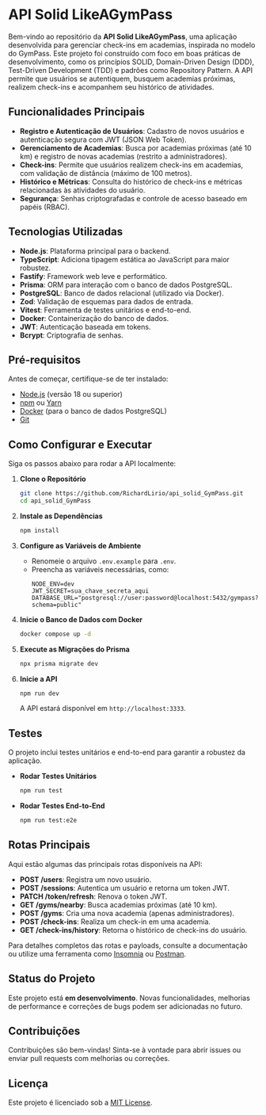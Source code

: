 # API Solid LikeAGymPass

Bem-vindo ao repositório da **API Solid LikeAGymPass**, uma aplicação desenvolvida para gerenciar check-ins em academias, inspirada no modelo do GymPass. Este projeto foi construído com foco em boas práticas de desenvolvimento, como os princípios SOLID, Domain-Driven Design (DDD), Test-Driven Development (TDD) e padrões como Repository Pattern. A API permite que usuários se autentiquem, busquem academias próximas, realizem check-ins e acompanhem seu histórico de atividades.

## Funcionalidades Principais

- **Registro e Autenticação de Usuários**: Cadastro de novos usuários e autenticação segura com JWT (JSON Web Token).
- **Gerenciamento de Academias**: Busca por academias próximas (até 10 km) e registro de novas academias (restrito a administradores).
- **Check-ins**: Permite que usuários realizem check-ins em academias, com validação de distância (máximo de 100 metros).
- **Histórico e Métricas**: Consulta do histórico de check-ins e métricas relacionadas às atividades do usuário.
- **Segurança**: Senhas criptografadas e controle de acesso baseado em papéis (RBAC).

## Tecnologias Utilizadas

- **Node.js**: Plataforma principal para o backend.
- **TypeScript**: Adiciona tipagem estática ao JavaScript para maior robustez.
- **Fastify**: Framework web leve e performático.
- **Prisma**: ORM para interação com o banco de dados PostgreSQL.
- **PostgreSQL**: Banco de dados relacional (utilizado via Docker).
- **Zod**: Validação de esquemas para dados de entrada.
- **Vitest**: Ferramenta de testes unitários e end-to-end.
- **Docker**: Containerização do banco de dados.
- **JWT**: Autenticação baseada em tokens.
- **Bcrypt**: Criptografia de senhas.

## Pré-requisitos

Antes de começar, certifique-se de ter instalado:
- [Node.js](https://nodejs.org/) (versão 18 ou superior)
- [npm](https://www.npmjs.com/) ou [Yarn](https://yarnpkg.com/)
- [Docker](https://www.docker.com/get-started) (para o banco de dados PostgreSQL)
- [Git](https://git-scm.com/)

## Como Configurar e Executar

Siga os passos abaixo para rodar a API localmente:

1. **Clone o Repositório**
   ```bash
   git clone https://github.com/RichardLirio/api_solid_GymPass.git
   cd api_solid_GymPass
   ```

2. **Instale as Dependências**
   ```bash
   npm install
   ```

3. **Configure as Variáveis de Ambiente**
   - Renomeie o arquivo `.env.example` para `.env`.
   - Preencha as variáveis necessárias, como:
     ```
     NODE_ENV=dev
     JWT_SECRET=sua_chave_secreta_aqui
     DATABASE_URL="postgresql://user:password@localhost:5432/gympass?schema=public"
     ```

4. **Inicie o Banco de Dados com Docker**
   ```bash
   docker compose up -d
   ```

5. **Execute as Migrações do Prisma**
   ```bash
   npx prisma migrate dev
   ```

6. **Inicie a API**
   ```bash
   npm run dev
   ```
   A API estará disponível em `http://localhost:3333`.

## Testes

O projeto inclui testes unitários e end-to-end para garantir a robustez da aplicação.

- **Rodar Testes Unitários**
  ```bash
  npm run test
  ```

- **Rodar Testes End-to-End**
  ```bash
  npm run test:e2e
  ```

## Rotas Principais

Aqui estão algumas das principais rotas disponíveis na API:

- **POST /users**: Registra um novo usuário.
- **POST /sessions**: Autentica um usuário e retorna um token JWT.
- **PATCH /token/refresh**: Renova o token JWT.
- **GET /gyms/nearby**: Busca academias próximas (até 10 km).
- **POST /gyms**: Cria uma nova academia (apenas administradores).
- **POST /check-ins**: Realiza um check-in em uma academia.
- **GET /check-ins/history**: Retorna o histórico de check-ins do usuário.

Para detalhes completos das rotas e payloads, consulte a documentação ou utilize uma ferramenta como [Insomnia](https://insomnia.rest/) ou [Postman](https://www.postman.com/).

## Status do Projeto

Este projeto está **em desenvolvimento**. Novas funcionalidades, melhorias de performance e correções de bugs podem ser adicionadas no futuro.

## Contribuições

Contribuições são bem-vindas! Sinta-se à vontade para abrir issues ou enviar pull requests com melhorias ou correções.

## Licença

Este projeto é licenciado sob a [MIT License](LICENSE).

